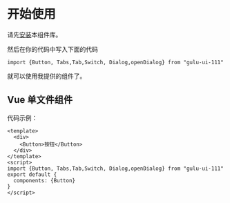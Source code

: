 # 开始使用
请先[安装](#/doc/install)本组件库。

然后在你的代码中写入下面的代码

```
import {Button, Tabs,Tab,Switch, Dialog,openDialog} from "gulu-ui-111"
```

就可以使用我提供的组件了。

## Vue 单文件组件

代码示例：

```
<template>
  <div>
    <Button>按钮</Button>
  </div>
</template>
<script>
import {Button, Tabs,Tab,Switch, Dialog,openDialog} from "gulu-ui-111"
export default {
  components: {Button}
}
</script>
```